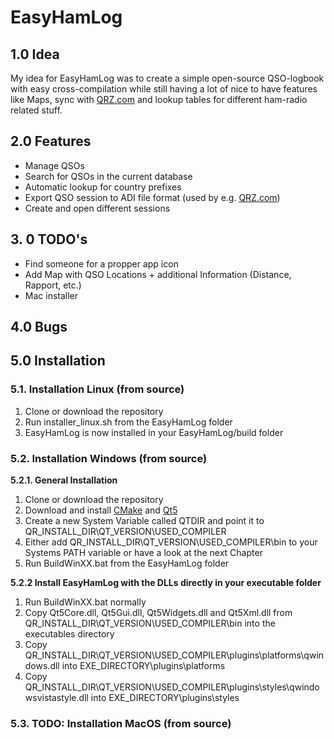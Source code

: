 # EasyHamLog

## 1.0 Idea
My idea for EasyHamLog was to create a simple open-source QSO-logbook with easy cross-compilation while still having a lot of nice to have features like Maps, sync with [QRZ.com](https://qrz.com) and lookup tables for different ham-radio related stuff. 

## 2.0 Features
- Manage QSOs
- Search for QSOs in the current database
- Automatic lookup for country prefixes
- Export QSO session to ADI file format (used by e.g. [QRZ.com](https://qrz.com))
- Create and open different sessions

## 3. 0 TODO's
- Find someone for a propper app icon
- Add Map with QSO Locations + additional Information (Distance, Rapport, etc.)
- Mac installer

## 4.0 Bugs

## 5.0 Installation

### <b>5.1. Installation Linux (from source)</b>
1. Clone or download the repository
2. Run installer_linux.sh from the EasyHamLog folder
3. EasyHamLog is now installed in your EasyHamLog/build folder

### <b>5.2. Installation Windows (from source)</b>
<b>5.2.1. General Installation</b>
1. Clone or download the repository
2. Download and install [CMake](https://cmake.org/) and [Qt5](https://www.qt.io/)
3. Create a new System Variable called QTDIR and point it to QR_INSTALL_DIR\QT_VERSION\USED_COMPILER
4. Either add QR_INSTALL_DIR\QT_VERSION\USED_COMPILER\bin to your Systems PATH variable or have a look at the next Chapter
5. Run BuildWinXX.bat from the EasyHamLog folder

<b>5.2.2 Install EasyHamLog with the DLLs directly in your executable folder</b>
1. Run BuildWinXX.bat normally
2. Copy Qt5Core.dll, Qt5Gui.dll, Qt5Widgets.dll and Qt5Xml.dll from QR_INSTALL_DIR\QT_VERSION\USED_COMPILER\bin into the executables directory
3. Copy QR_INSTALL_DIR\QT_VERSION\USED_COMPILER\plugins\platforms\qwindows.dll into EXE_DIRECTORY\plugins\platforms
4. Copy QR_INSTALL_DIR\QT_VERSION\USED_COMPILER\plugins\styles\qwindowsvistastyle.dll into EXE_DIRECTORY\plugins\styles

### <b>5.3. TODO: Installation MacOS (from source)</b>
